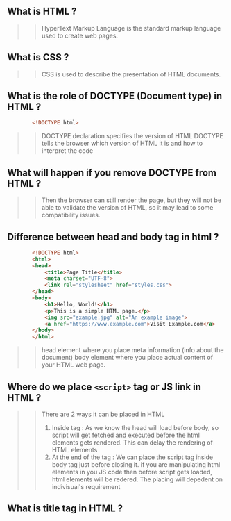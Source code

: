 ## What is HTML ?
>> HyperText Markup Language is the standard markup language used to create web pages.

## What is CSS ?
>> CSS is used to describe the presentation of HTML documents. 

## What is the role of DOCTYPE (Document type) in HTML ?
```html
        <!DOCTYPE html>
```
>> DOCTYPE declaration specifies the version of HTML
>> DOCTYPE tells the browser which version of HTML it is and how to interpret the code

## What will happen if you remove DOCTYPE from HTML ?
>> Then the browser can still render the page, but they will not be able to validate the version of HTML, so it may lead to
   some compatibility issues.

## Difference between head and body tag in html ? 
```html
        <!DOCTYPE html>
        <html>
        <head>
            <title>Page Title</title>
            <meta charset="UTF-8">
            <link rel="stylesheet" href="styles.css">
        </head>
        <body>
            <h1>Hello, World!</h1>
            <p>This is a simple HTML page.</p>
            <img src="example.jpg" alt="An example image">
            <a href="https://www.example.com">Visit Example.com</a>
        </body>
        </html>
```
>> head element where you place meta information (info about the document)
>> body element where you place actual content of your HTML web page.

## Where do we place ``<script>`` tag or JS link in HTML ?
>> There are 2 ways it can be placed in HTML
>> 1) Inside <head> tag : As we know the head will load before body, so script will get fetched and executed before the html elements gets rendered. This can delay the rendering of HTML elements
>> 2) At the end of the <body> tag : We can place the script tag inside body tag just before closing it. if you are manipulating html elements in you JS code then before script gets loaded, html elements will be redered.
>> The placing will depedent on indivisual's requirement

## What is title tag in HTML ?
>> <title> tag is used to define title of a web page
>> title is shown in tab of the browser
>> SEO : search engines use the title as the main heading for search results.

## What is difference between HTML element and HTML tag ?
>> An HTML element is a complete, individual unit within an HTML document. It consists of a start tag, content, and an end
   tag.
>> An HTML tag is a specific part of the element and is used to define the start or end of the element.
>> HTML empty element or void element : <img src="example.jpg" alt="An example image">

## What is <div> element in HTML ?
>> <div> element is a container level or block scoped-level element that is used to group or structure the other elements.
>> it is used to apply common styles or css to grouped elements.

## What is difference between <div> & <span> element ?
>> <div> is a block level element & <span> is a inline element.
>> <span> element in HTML is an inline container used to apply styles or scripting to a specific section of text or content.

## What is <a> ?
>> This is a anchor tag.
>> It is used to create hyperlink. 
>> we write the url in "href" attribute. By clicking on the hyperlink it will redirect to that url.
>> if we don't use target attribute, by default the hyperlink will open in current tab. If we use "target" attribute and 
   give it value "_blank" then it will open in new tab.
>> e.g : <a href ="www.google.com" target="_blank"> Link </a>

## What are the different level elements ?
>> 1) Block Level Elements : 
```html
        Block-level elements create a "block" on the page and typically start on a new line.
        They are used to structure the main sections of a webpage, such as headings, paragraphs, divs, lists, and more.
        Examples of block-level elements include <div>, <p>, <h1>, <ul>, <li>, <table>, <form>, and others.
```

>> 2) Inline Level Elements :
```html
        Inline-level elements do not start on a new line.
        They are used for smaller structures within a block-level context, such as formatting text, links, and images.
        Examples of inline-level elements include <span>, <a>, <strong>, <em>, <img>, and others.
```

## What are Sematic Elements in HTML ?
>> Semantic elements in HTML are tags that carry meaning about the structure and content of a web page.
>> They provide meaning to the content they enclose.
>> e.g : <main>, <header>, <section>, <footer>, <nav>, <aside>, etc.

## What are the ways to apply css in HTML ?
```html
    (1) Using the inline css
        e.g : <h1 style="text-align: center; color: red"> Hello World <h1>
        
    (2) Using the style tag inside head tag
        e.g :   <head>
                    <title>
                        My HTML Page
                    </title>
                    <style>
                        p {
                            color: red;
                            text-align: center;
                        }
                    </style>
                </head>
                <!-- p is called css selector -->
                <!-- color, text-align are called css property -->
                <!-- red, center are called css value -->
        In above example, what will happen is css will get apply to all <p> elements available in the page. In this way we can avoid writing code again and again for same elements.

    (3) Creating a different css file and link that file to the HTML page
        e.g:    <head>
                    <title>
                        My HTML Page
                    </title>
                    <link rel="stylesheet" href="styles.css">
                </head>
                <!-- using link tag we can link the CSS file with HTML page. "rel" attribute used for defining what is the relation of the file with this HTML page  -->
```

## Combination Selectors :
>> (1) Descendant Selectors :
                The descendant selector selects all elements that are descendants of a specified element.
        e.g:
```css
                            /* Selects all <p> elements inside a <div> */
                            div p {
                                color: blue;
                            }
```
>> (2) Grouping Selectors :
                You can group multiple selectors together by separating them with commas.
        e.g:
```css
                            /* Groups multiple selectors */
                            h1, h2, h3 {
                                color: green;
                            }
```
>> There are many combinations of selectors, i have only written which i thought were important.  

## CSS Styling Precedence :
```html
        <!--Remember the Precedence with the the help of " IICTU " means Inline, Id, Class, Type, Universal-->

        (1) Inline Styles :
            Styles applied directly to an HTML element using the style attribute have the highest precedence.

        (2) ID Selectors :
            Styles applied to elements with an id attribute have higher precedence than class selectors.
            e.g : 
            CSS:    #uniqueElement {
                                        color: blue;
                    }
            HTML:   <div id="uniqueElement">This is a blue div.</div>

        (3) Class Selectors :
            Styles applied to elements with a class have lower precedence than IDs.
            e.g:
            CSS:    .highlight {
                                    font-weight: bold;
                    }
            HTML:   <p class="highlight">This is a bold paragraph.</p>

        (4) Type (Element) Selectors :
            Styles applied to elements based on their type (tag name) have lower precedence than classes.
            e.g:
            CSS : p {
                        font-style: italic;
                    }

        (5) Universal Selector :
            The universal selector has lower precedence than type selectors.
            e.g:
            CSS : * {
                        color: gray;
                    }

        (6) Importance (!important) :
            Adding !important to a style rule gives it the highest precedence. However, it is generally recommended to use !important carefully, as it can make the code harder to maintain and debugging.
```

## Pseudo Classes in CSS :
>> Pseudo-classes in CSS are selectors that enable you to select and style elements based on their state or position within
   the document structure. Pseudo-classes begin with a colon (:) followed by the name of the pseudo-class.
>> Syntax :
```css
        li:first-child {
            font-weight : bold;
        }

        li:last-child {
            color : red;
        }

        li:nth-child(3) {
            font-style : italic;
        }
        
        a: link {
            color : yellow; 
            /* now all anchor tag which has href attribute will get color yellow and those anchor tags which does not have href attribute will not get yellow color*/
        }
```

## Pseudo Elements in CSS :
>> Pseudo-elements in CSS allow you to style specific parts of an element, such as the first line, first letter, or generate
   additional content. 
>> Pseudo-elements are denoted by a double colon (::) followed by the name of the pseudo-element.
```css
        /* This will add the content in h2 element after the content it already has. "before" adds content before the content it already has*/
        h2::after {
            content : "ANY CONTENT" ;
            background-color : yellow ;
        }

        p::first-line {
            color : red ;
        }
```

## Absolute Positioning :
>> In a webpage, elements are normally arranged in a flow, one after another, based on the order they appear in the HTML
   document.
>> When you apply ``position : absolute`` to a element, it is taken out of normal flow. It's like lifting it off page and
   placing it wherever you want, without affecting the position of other elements.It will overlap other elements but will not affect their position.
>> Once positioned, you can use properties like top, right, bottom, and left to specify where the absolutely positioned
   element should appear.
>> But when you apply absolute position to a element, the coordinates that you write has to be in relation of any parent
   element. By default the coordinates are in relation with the viewport.
```css
        body {
            position : relative;
        }
        button {
            position : absolute;
            top: 60px ;
            left : 50px ;
        }
```
```html
        <body>
                <div>
                    <button>I am absolutely positioned!</button>
                </div>
        </body>
```

## Float :
>> In CSS, the float property is used to specify whether an element should be placed to the left or right of its container
   allowing other elements to flow around it. 
>> when we apply float to a element, the content near it will float around the floating element.
```css
        .float-left {
            float: left;
            width: 50%;
        }
```
>> Clearing Floats :
```
When elements are floated, it's common to use the clear property to prevent subsequent elements from flowing around them.
This ensures that elements below the floated elements are not affected.
```
```css
        .clearfix::after {
        content: "";
        display: table;
        clear: both;
        /*This is called clear-fix hack method. We can also apply "clear" property to nearing element that is floating around. */
}
```

## FlexBox :
>> FlexBox is a CSS model or set of CSS properties that is used to design complex and responsive web pages.
>> FlexBox is set of CSS properties that is used for building 1-dimensional layouts.
>> When we apply ` display : flex ` to a parent element then all the direct child block elements that are on top of one
   another cause we know block elements starts on new line, will come side by side one after another.
>> There is a property called ` flex-direction ` which is by default row when we apply `display : flex` but if we want child
   elements of flex container to come on top of one another then we can do that by ` flex-direction : column `.
>> When we are using flexbox, we need to keep in mind that flex will affect to direct child elements of flex container 
   element.so if we want to align 2 elements that are sibling elements of more elements then we have wrap those 2 elements into a container that will work as our flex container, then we can easily control those two elements and set out page layout.
>> There are properties like `align-items`, `gap`, `justify-content`, etc. that we can use in flex-container to control
   flex-elements.
   inside 
>> There are properties like `flex-grow`, `flex-shrink`, `flex-basis`
>> (1) `flex-grow` : It determines whether elements are allowed to grow as large as they can or not. It has default value "0"
>> (2) `flex-shrink` : It determines whether flex-box is allowed to shrink element if necessary. It has default value "1".
>> (3) `flex-basis` : In a flex container, to adjust width of elements we do not use width property we use flex-basis.
                      It has default value "auto". It means it's initial size will be decided by its content.

## CSS-Grid :
>> CSS Grid is set of CSS properties that is used for building 2-dimensional layouts.
>> The main idea behind CSS Grid is that we divide a container element into rows and columns that can be filled with its
   child elements.
>> Grid layout is created by turning an HTML element into a grid container using the `display : grid`.
>> Direct children of grid container become grid items.
>> `grid-template-columns` property is used for defining how many columns we need and of which size. We can give size in
    pixels but it can overflow the container and can give issues if browser resizes. so that's why it is a good practice 
    to use "fr" unit to this property, because of this value the column will resize according to the free space.
>> `grid-template-rows` property is used for defining how many rows we need and of which size. its a good practice to use
    "fr" unit to this property.
>> e.g : 
```css
        .container {
            display : grid ;
            grid-template-columns : 1fr 1fr 1fr ; /* Here 3 columns are getting created. Here space between a container is divided into 3 fractions and every column is occupying 1 fraction because we gave each column same value*/
            grid-template-columns : repeat(3, 1fr) ;/* This line is shortcut. repeat funtion takes two arguments, first one is how many columns and second one is how much large they should be. Both the second and third line works the same.*/
            grid-template-rows : 1fr 1fr ; /* Here 2 rows are getting created. the vertical space i.e. height of the container will be divided into 2 fractions and every row will occupy 1 fraction of space.*/
        }
``` 
>> e.g :
```css
        .container {
            display : grid ;
            grid-container-columns : 2fr 1fr 1fr ; /* Here first columns will take double the space compared to other two
            columns. If we use "auto" for one of the column then that column will only take space that is needed for its content.*/
        }
```
>> We can use browser dev tools to see value of grid lines and and use that values in `grid-column` and `grid-row` property
   to place grid item wherever we want. Always remember that these properties are used with grid items.
>> e.g :
```css
        .element {
            grid-column : 2 / 3 ;
            grid-row : -1 / -2 ;
        }
```

## "rem" unit :
>> rem stands for "root em".Unit that is relative to the font-size of root element. Root element in HTML document is <html>.
>> 1 rem is equal to the font-size of the root element.
>> Most browsers have 16px as font-size of html element. so when we do not set font size of html, most of the time by default
>> it has the value 16px.
>> When using rem for sizing, you maintain a consistent sizing system across your project.
   